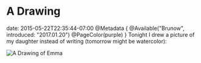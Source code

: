 # A Drawing
date: 2015-05-22T22:35:44-07:00
@Metadata {
  @Available("Brunow", introduced: "2017.01.20")
  @PageColor(purple)
}
Tonight I drew a picture of my daughter instead of writing (tomorrow might be watercolor):

<img src='/media/2015/05/ADrawingofEmma.JPG' alt='A Drawing of Emma' />
